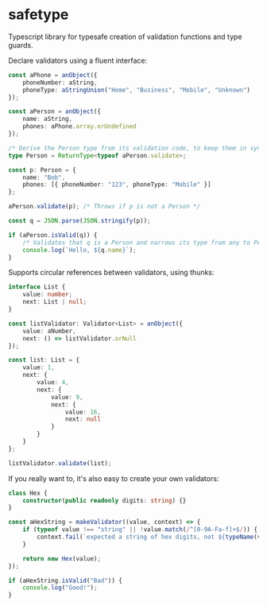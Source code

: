# safetype

Typescript library for typesafe creation of validation functions and type
guards.

Declare validators using a fluent interface:

```typescript
const aPhone = anObject({
    phoneNumber: aString,
    phoneType: aStringUnion("Home", "Business", "Mobile", "Unknown")
});

const aPerson = anObject({
    name: aString,
    phones: aPhone.array.orUndefined
});

/* Derive the Person type from its validation code, to keep them in sync. */
type Person = ReturnType<typeof aPerson.validate>;

const p: Person = {
    name: "Bob",
    phones: [{ phoneNumber: "123", phoneType: "Mobile" }]
};

aPerson.validate(p); /* Throws if p is not a Person */

const q = JSON.parse(JSON.stringify(p));

if (aPerson.isValid(q)) {
    /* Validates that q is a Person and narrows its type from any to Person */
    console.log(`Hello, ${q.name}`);
}
```

Supports circular references between validators, using thunks:

```typescript
interface List {
    value: number;
    next: List | null;
}

const listValidator: Validator<List> = anObject({
    value: aNumber,
    next: () => listValidator.orNull
});

const list: List = {
    value: 1,
    next: {
        value: 4,
        next: {
            value: 9,
            next: {
                value: 16,
                next: null
            }
        }
    }
};

listValidator.validate(list);
```

If you really want to, it's also easy to create your own validators:

```typescript
class Hex {
    constructor(public readonly digits: string) {}
}

const aHexString = makeValidator((value, context) => {
    if (typeof value !== "string" || !value.match(/^[0-9A-Fa-f]+$/)) {
        context.fail(`expected a string of hex digits, not ${typeName(value)}`);
    }

    return new Hex(value);
});

if (aHexString.isValid("Bad")) {
    console.log("Good!");
}
```

